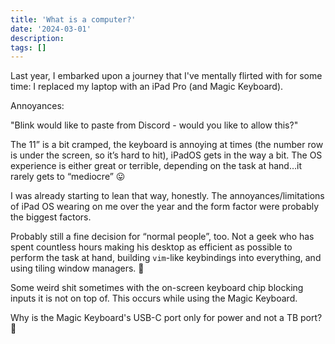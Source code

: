 ```yaml
---
title: 'What is a computer?'
date: '2024-03-01'
description:
tags: []
---
```


Last year, I embarked upon a journey that I've mentally flirted with for some time: I replaced my laptop with an iPad Pro (and Magic Keyboard).

Annoyances:

"Blink would like to paste from Discord - would you like to allow this?"


The 11” is a bit cramped, the keyboard is annoying at times (the number row is under the screen, so it’s hard to hit), iPadOS gets in the way a bit. The OS experience is either great or terrible, depending on the task at hand…it rarely gets to “mediocre” 😛

I was already starting to lean that way, honestly. The annoyances/limitations of iPad OS wearing on me over the year and the form factor were probably the biggest factors.

Probably still a fine decision for “normal people”, too. Not a geek who has spent countless hours making his desktop as efficient as possible to perform the task at hand, building `vim`-like keybindings into everything, and using tiling window managers. 🤣

Some weird shit sometimes with the on-screen keyboard chip blocking inputs it is not on top of. This occurs while using the Magic Keyboard.

Why is the Magic Keyboard's USB-C port only for power and not a TB port? :facepalm:
